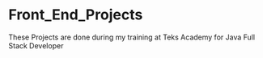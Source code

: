# Front_End_Projects
These Projects are done during my training at Teks Academy for Java Full Stack Developer

